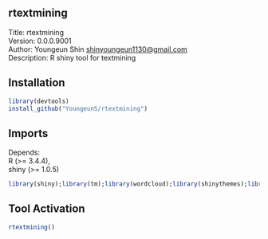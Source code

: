 ## rtextmining

Title: rtextmining\
Version: 0.0.0.9001\
Author: Youngeun Shin <shinyoungeun1130@gmail.com>\
Description: R shiny tool for textmining

## Installation

``` r
library(devtools)
install_github("YoungeunS/rtextmining")
```

## Imports

Depends:\
	R (>= 3.4.4),\
	shiny (>= 1.0.5)
	
``` r
library(shiny);library(tm);library(wordcloud);library(shinythemes);library(markdown);library(DT);library(sentimentr);library(dplyr);library(tidytext);library(ggplot2);library(tidyr);library(nlstools);library(minpack.lm);library(reshape2);library(wordcloud2);library(RColorBrewer);library(shinyjs);library(shinydashboard);library(qdap);library(extrafont)
```

## Tool Activation

``` r
rtextmining()
```
